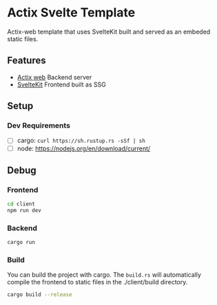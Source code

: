 # Actix Svelte Template

Actix-web template that uses SvelteKit built and served as an embeded static files.

## Features

- [Actix web](https://actix.rs/) Backend server
- [SvelteKit](https://kit.svelte.dev/) Frontend built as SSG

## Setup

### Dev Requirements

- [ ] cargo: `curl https://sh.rustup.rs -sSf | sh`
- [ ] node: https://nodejs.org/en/download/current/

## Debug

### Frontend

```bash
cd client
npm run dev
```

### Backend

```bash
cargo run
```

### Build

You can build the project with cargo. The `build.rs` will automatically compile the frontend to static files in the ./client/build directory.

```bash
cargo build --release
```

